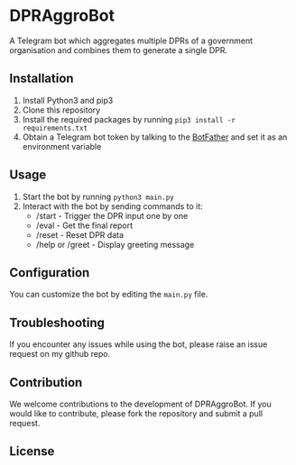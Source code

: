 # DPRAggroBot
A Telegram bot which aggregates multiple DPRs of a government organisation and combines them to generate a single DPR.

## Installation

1. Install Python3 and pip3
2. Clone this repository
3. Install the required packages by running `pip3 install -r requirements.txt`
4. Obtain a Telegram bot token by talking to the [BotFather](https://t.me/BotFather) and set it as an environment variable

## Usage

1. Start the bot by running `python3 main.py`
2. Interact with the bot by sending commands to it:
   - /start - Trigger the DPR input one by one
   - /eval - Get the final report
   - /reset - Reset DPR data
   - /help or /greet - Display greeting message
   
## Configuration

You can customize the bot by editing the `main.py` file.

## Troubleshooting

If you encounter any issues while using the bot, please raise an issue request on my github repo.

## Contribution

We welcome contributions to the development of DPRAggroBot. If you would like to contribute, please fork the repository and submit a pull request.

## License
